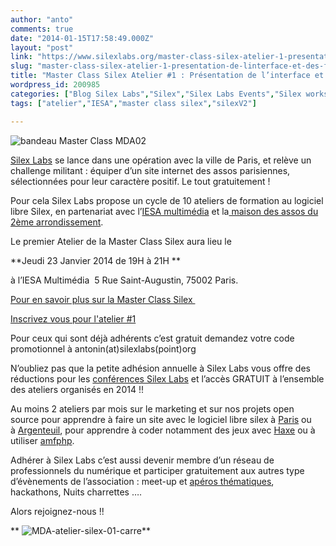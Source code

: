 ```yaml
---
author: "anto"
comments: true
date: "2014-01-15T17:58:49.000Z"
layout: "post"
link: "https://www.silexlabs.org/master-class-silex-atelier-1-presentation-de-linterface-et-des-fonctions-de-bases/"
slug: "master-class-silex-atelier-1-presentation-de-linterface-et-des-fonctions-de-bases"
title: "Master Class Silex Atelier #1 : Présentation de l’interface et des fonctions de bases"
wordpress_id: 200985
categories: ["Blog Silex Labs","Silex","Silex Labs Events","Silex workshops"]
tags: ["atelier","IESA","master class silex","silexV2"]

---
```

![bandeau Master Class MDA02](https://www.silexlabs.org/wp-content/uploads/2014/01/bandeau-Master-Class-MDA02.png)




[Silex Labs](https://www.silexlabs.org/) se lance dans une opération avec la ville de Paris, et relève un challenge militant : équiper d’un site internet des assos parisiennes, sélectionnées pour leur caractère positif. Le tout gratuitement !




Pour cela Silex Labs propose un cycle de 10 ateliers de formation au logiciel libre Silex, en partenariat avec l’[IESA multimédia](http://www.iesamultimedia.fr/) et la[ maison des assos du 2ème arrondissement](https://www.facebook.com/MDA02).


Le premier Atelier de la Master Class Silex aura lieu le

**Jeudi 23 Janvier 2014 de 19H à 21H **

à l’IESA Multimédia  5 Rue Saint-Augustin, 75002 Paris.

[Pour en savoir plus sur la Master Class Silex ](https://www.silexlabs.org/200928/silex/kick-off-meeting-master-class-silex/)

[Inscrivez vous pour l'atelier #1](https://www.eventbrite.fr/e/billets-master-class-silex-atelier-1-presentation-de-linterface-et-des-fonctions-de-bases-10189614411)


Pour ceux qui sont déjà adhérents c’est gratuit demandez votre code promotionnel à antonin(at)silexlabs(point)org




N’oubliez pas que la petite adhésion annuelle à Silex Labs vous offre des réductions pour les [conférences Silex Labs](https://www.silexlabs.org/140165/the-blog/wwx2013-was-haxeptional-thanks-to-you-all/) et l’accès GRATUIT à l’ensemble des ateliers organisés en 2014 !!




Au moins 2 ateliers par mois sur le marketing et sur nos projets open source pour apprendre à faire un site avec le logiciel libre silex à [Paris](https://www.silexlabs.org/200928/silex/kick-off-meeting-master-class-silex/) ou à [Argenteuil](https://www.silexlabs.org/200911/the-blog/kick-off-des-ateliers-silex-a-silicon-banlieue-le-14-janvier-a-18h/), pour apprendre à coder notamment des jeux avec [Haxe](https://www.silexlabs.org/180328/the-blog/haxetelier-6-serious-gaming-passez-a-haxe-pour-programmer-des-jeux/) ou à utiliser [amfphp](https://www.silexlabs.org/200755/the-blog/amfphp-2-2-profiler-released/).




Adhérer à Silex Labs c’est aussi devenir membre d’un réseau de professionnels du numérique et participer gratuitement aux autres type d’évènements de l’association : meet-up et [apéros thématiques](https://www.silexlabs.org/179230/the-blog/blog-silex-labs/lhaxepero-revient-de-vacances-le-jeudi-22-aout-a-19h-au-bistrot-marguerite/), hackathons, Nuits charrettes ….




Alors rejoignez-nous !!




** ![MDA-atelier-silex-01-carre](https://www.silexlabs.org/wp-content/uploads/2014/01/MDA-atelier-silex-01-carre1.png)**

